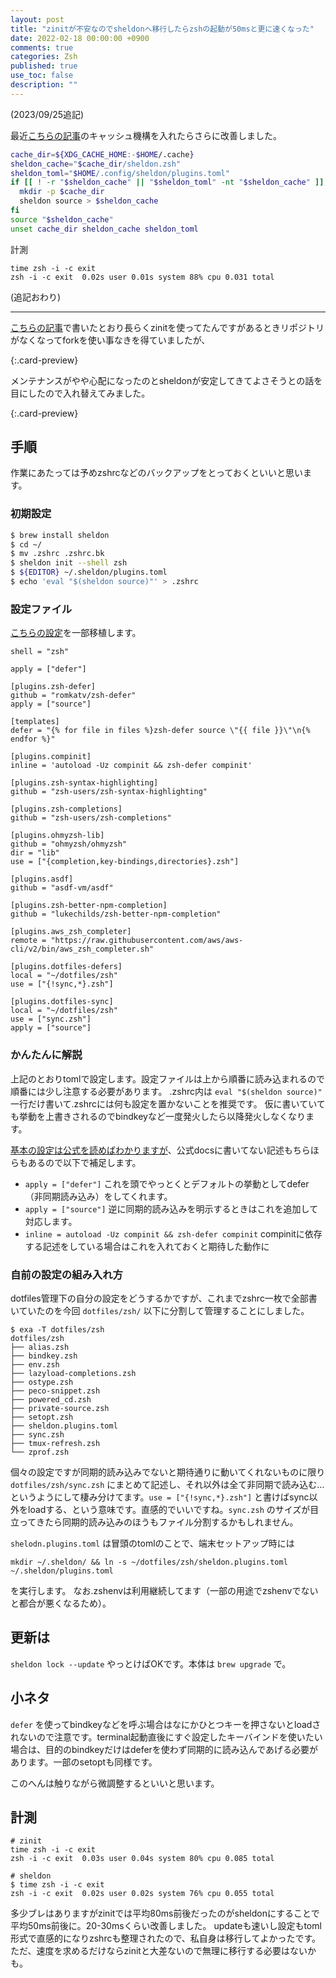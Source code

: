 ```yaml
---
layout: post
title: "zinitが不安なのでsheldonへ移行したらzshの起動が50msと更に速くなった"
date: 2022-02-18 00:00:00 +0900
comments: true
categories: Zsh
published: true
use_toc: false
description: ""
---
```


(2023/09/25追記)

最近[こちらの記事](https://zenn.dev/fuzmare/articles/zsh-plugin-manager-cache)のキャッシュ機構を入れたらさらに改善しました。
```sh
cache_dir=${XDG_CACHE_HOME:-$HOME/.cache}
sheldon_cache="$cache_dir/sheldon.zsh"
sheldon_toml="$HOME/.config/sheldon/plugins.toml"
if [[ ! -r "$sheldon_cache" || "$sheldon_toml" -nt "$sheldon_cache" ]]; then
  mkdir -p $cache_dir
  sheldon source > $sheldon_cache
fi
source "$sheldon_cache"
unset cache_dir sheldon_cache sheldon_toml
```
計測
```
time zsh -i -c exit
zsh -i -c exit  0.02s user 0.01s system 88% cpu 0.031 total
```

(追記おわり)

---


[こちらの記事](https://ktrysmt.github.io/blog/switch-zgen-to-zinit/)で書いたとおり長らくzinitを使ってたんですがあるときリポジトリがなくなってforkを使い事なきを得ていましたが、

[](https://github.com/zdharma-continuum/zinit){:.card-preview}

メンテナンスがやや心配になったのとsheldonが安定してきてよさそうとの話を目にしたので入れ替えてみました。

[](https://github.com/rossmacarthur/sheldon){:.card-preview}

## 手順

作業にあたっては予めzshrcなどのバックアップをとっておくといいと思います。

### 初期設定

```sh
$ brew install sheldon
$ cd ~/
$ mv .zshrc .zshrc.bk
$ sheldon init --shell zsh
$ ${EDITOR} ~/.sheldon/plugins.toml
$ echo 'eval "$(sheldon source)"' > .zshrc
```

### 設定ファイル

[こちらの設定](https://ktrysmt.github.io/blog/switch-zgen-to-zinit/)を一部移植します。

```
shell = "zsh"

apply = ["defer"]

[plugins.zsh-defer]
github = "romkatv/zsh-defer"
apply = ["source"]

[templates]
defer = "{% for file in files %}zsh-defer source \"{{ file }}\"\n{% endfor %}"

[plugins.compinit]
inline = 'autoload -Uz compinit && zsh-defer compinit'

[plugins.zsh-syntax-highlighting]
github = "zsh-users/zsh-syntax-highlighting"

[plugins.zsh-completions]
github = "zsh-users/zsh-completions"

[plugins.ohmyzsh-lib]
github = "ohmyzsh/ohmyzsh"
dir = "lib"
use = ["{completion,key-bindings,directories}.zsh"]

[plugins.asdf]
github = "asdf-vm/asdf"

[plugins.zsh-better-npm-completion]
github = "lukechilds/zsh-better-npm-completion"

[plugins.aws_zsh_completer]
remote = "https://raw.githubusercontent.com/aws/aws-cli/v2/bin/aws_zsh_completer.sh"

[plugins.dotfiles-defers]
local = "~/dotfiles/zsh"
use = ["{!sync,*}.zsh"]

[plugins.dotfiles-sync]
local = "~/dotfiles/zsh"
use = ["sync.zsh"]
apply = ["source"]
```

### かんたんに解説

上記のとおりtomlで設定します。設定ファイルは上から順番に読み込まれるので順番には少し注意する必要があります。
.zshrc内は `eval "$(sheldon source)"` 一行だけ書いて.zshrcには何も設定を置かないことを推奨です。
仮に書いていても挙動を上書きされるのでbindkeyなど一度発火したら以降発火しなくなります。

[基本の設定は公式を読めばわかりますが](https://sheldon.cli.rs/Examples.html)、公式docsに書いてない記述もちらほらもあるので以下で補足します。

* `apply = ["defer"]` これを頭でやっとくとデフォルトの挙動としてdefer（非同期読み込み）をしてくれます。
* `apply = ["source"]` 逆に同期的読み込みを明示するときはこれを追加して対応します。
* `inline = autoload -Uz compinit && zsh-defer compinit` compinitに依存する記述をしている場合はこれを入れておくと期待した動作に

### 自前の設定の組み入れ方

dotfiles管理下の自分の設定をどうするかですが、これまでzshrc一枚で全部書いていたのを今回 `dotfiles/zsh/` 以下に分割して管理することにしました。

```
$ exa -T dotfiles/zsh
dotfiles/zsh
├── alias.zsh
├── bindkey.zsh
├── env.zsh
├── lazyload-completions.zsh
├── ostype.zsh
├── peco-snippet.zsh
├── powered_cd.zsh
├── private-source.zsh
├── setopt.zsh
├── sheldon.plugins.toml
├── sync.zsh
├── tmux-refresh.zsh
└── zprof.zsh
```

個々の設定ですが同期的読み込みでないと期待通りに動いてくれないものに限り `dotfiles/zsh/sync.zsh` にまとめて記述し、それ以外は全て非同期で読み込む…というようにして棲み分けてます。`use = ["{!sync,*}.zsh"]` と書けばsync以外をloadする、という意味です。直感的でいいですね。`sync.zsh` のサイズが目立ってきたら同期的読み込みのほうもファイル分割するかもしれません。

`shelodn.plugins.toml` は冒頭のtomlのことで、端末セットアップ時には

```
mkdir ~/.sheldon/ && ln -s ~/dotfiles/zsh/sheldon.plugins.toml ~/.sheldon/plugins.toml
```

を実行します。
なお.zshenvは利用継続してます（一部の用途でzshenvでないと都合が悪くなるため）。

## 更新は

`sheldon lock --update` やっとけばOKです。本体は `brew upgrade` で。

## 小ネタ

`defer` を使ってbindkeyなどを呼ぶ場合はなにかひとつキーを押さないとloadされないので注意です。terminal起動直後にすぐ設定したキーバインドを使いたい場合は、目的のbindkeyだけはdeferを使わず同期的に読み込んであげる必要があります。一部のsetoptも同様です。

このへんは触りながら微調整するといいと思います。

## 計測

```
# zinit
time zsh -i -c exit
zsh -i -c exit  0.03s user 0.04s system 80% cpu 0.085 total

# sheldon
$ time zsh -i -c exit
zsh -i -c exit  0.02s user 0.02s system 76% cpu 0.055 total
```

多少ブレはありますがzinitでは平均80ms前後だったのがsheldonにすることで平均50ms前後に。20-30msくらい改善しました。
updateも速いし設定もtoml形式で直感的になりzshrcも整理されたので、私自身は移行してよかったです。
ただ、速度を求めるだけならzinitと大差ないので無理に移行する必要はないかも。

